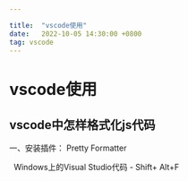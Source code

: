```yaml
---

title:  "vscode使用"
date:   2022-10-05 14:30:00 +0800
tag: vscode
---
```


# vscode使用

## vscode中怎样格式化js代码
一、安装插件： Pretty Formatter

  Windows上的Visual Studio代码 - Shift+ Alt+F




